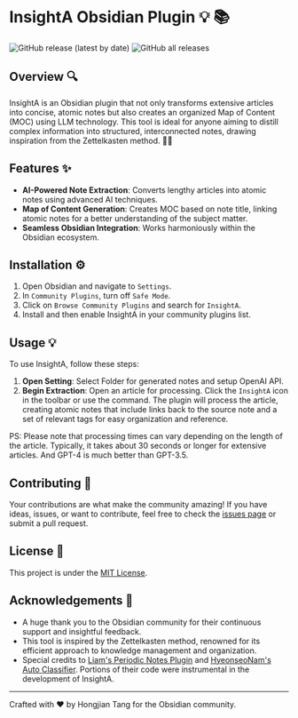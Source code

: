 # InsightA Obsidian Plugin :bulb: :books:

![GitHub release (latest by date)](https://img.shields.io/github/v/release/HongjianTang/obsidian-insighta?style=for-the-badge)
![GitHub all releases](https://img.shields.io/github/downloads/HongjianTang/obsidian-insighta/total?style=for-the-badge)

## Overview :mag:

InsightA is an Obsidian plugin that not only transforms extensive articles into concise, atomic notes but also creates an organized Map of Content (MOC) using LLM technology. This tool is ideal for anyone aiming to distill complex information into structured, interconnected notes, drawing inspiration from the Zettelkasten method. 🚀📝

## Features :sparkles:

- **AI-Powered Note Extraction**: Converts lengthy articles into atomic notes using advanced AI techniques.
- **Map of Content Generation**: Creates MOC based on note title, linking atomic notes for a better understanding of the subject matter.
- **Seamless Obsidian Integration**: Works harmoniously within the Obsidian ecosystem.

## Installation :gear:

1. Open Obsidian and navigate to `Settings`.
2. In `Community Plugins`, turn off `Safe Mode`.
3. Click on `Browse Community Plugins` and search for `InsightA`.
4. Install and then enable InsightA in your community plugins list.

## Usage 💡

To use InsightA, follow these steps:

1. **Open Setting**: Select Folder for generated notes and setup OpenAI API.
2. **Begin Extraction**: Open an article for processing. Click the `InsightA` icon in the toolbar or use the command. The plugin will process the article, creating atomic notes that include links back to the source note and a set of relevant tags for easy organization and reference.

PS: Please note that processing times can vary depending on the length of the article. Typically, it takes about 30 seconds or longer for extensive articles. And GPT-4 is much better than GPT-3.5.


## Contributing :raised_hands:

Your contributions are what make the community amazing! If you have ideas, issues, or want to contribute, feel free to check the [issues page](https://github.com/HongjianTang/obsidian-insighta/issues) or submit a pull request.

## License :page_facing_up:

This project is under the [MIT License](LICENSE).

## Acknowledgements :tada:

- A huge thank you to the Obsidian community for their continuous support and insightful feedback.
- This tool is inspired by the Zettelkasten method, renowned for its efficient approach to knowledge management and organization.
- Special credits to [Liam's Periodic Notes Plugin](https://github.com/liamcain/obsidian-periodic-notes) and [HyeonseoNam's Auto Classifier](https://github.com/HyeonseoNam/auto-classifier/). Portions of their code were instrumental in the development of InsightA.

---

Crafted with :heart: by Hongjian Tang for the Obsidian community.
